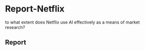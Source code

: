 # Report-Netflix
to what extent does Netflix use AI effectively as a means of market research?

## Report
